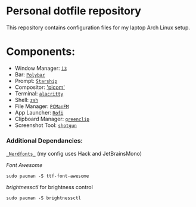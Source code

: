 # Personal dotfile repository

This repository contains configuration files for my laptop Arch Linux setup.

# Components:

* Window Manager: [`i3`](https://i3wm.org/)  
* Bar: [`Polybar`](https://github.com/polybar/polybar)
* Prompt: [`Starship`](https://starship.rs/)
* Compositor: ['picom'](https://github.com/yshui/picom)
* Terminal: [`alacritty`](https://github.com/alacritty/alacritty)   
* Shell: [`zsh`](https://archlinux.org/packages/extra/x86_64/zsh/)  
* File Manager: [`PCManFM`](https://archlinux.org/packages/community/x86_64/pcmanfm/)
* App Launcher: [`Rofi`](https://github.com/davatorium/rofi)
* Clipboard Manager: [`greenclip`](https://github.com/erebe/greenclip)
* Screenshot Tool: [`shotgun`](https://github.com/neXromancers/shotgun)

### Additional Dependancies:

[`_Nerdfonts_`](https://www.nerdfonts.com/font-downloads) (my config uses Hack and JetBrainsMono)

_Font Awesome_
```
sudo pacman -S ttf-font-awesome
```
_brightnessctl_ for brightness control
```
sudo pacman -S brightnessctl
```
